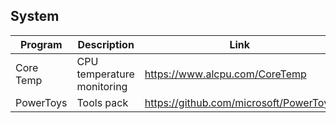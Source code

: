 ## System

| Program | Description | Link | Plugins | Comment |
| --- | --- | --- | --- | --- |
| Core Temp | CPU temperature monitoring | https://www.alcpu.com/CoreTemp |
| PowerToys | Tools pack | https://github.com/microsoft/PowerToys |

